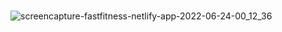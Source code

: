 ###
![screencapture-fastfitness-netlify-app-2022-06-24-00_12_36](https://user-images.githubusercontent.com/70688937/175374290-9f49ca4e-5991-44cf-84cb-6ed67c2bfd87.png)
###

